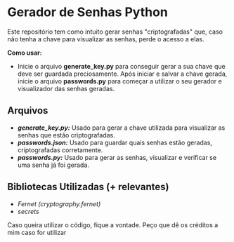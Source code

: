 # Gerador de Senhas Python

Este repositório tem como intuito gerar senhas "criptografadas" que, caso não tenha a chave para visualizar as senhas, perde o acesso a elas. 

**Como usar:**
- Inicie o arquivo **generate_key.py** para conseguir gerar a sua chave que deve ser guardada preciosamente. Após iniciar e salvar a chave gerada, inicie o arquivo **passwords.py** para começar a utilizar o seu gerador e visualizador das senhas geradas.

## Arquivos

- ***generate_key.py:*** Usado para gerar a chave utilizada para visualizar as senhas que estão criptografadas.
- ***passwords.json:*** Usado para guardar quais senhas estão geradas, criptografadas corretamente.
- ***passwords.py:*** Usado para gerar as senhas, visualizar e verificar se uma senha já foi gerada.

## Bibliotecas Utilizadas (+ relevantes)

- *Fernet (cryptography.fernet)*
- *secrets*


Caso queira utilizar o código, fique a vontade. Peço que dê os créditos a mim caso for utilizar
